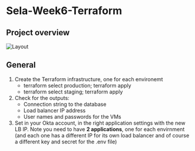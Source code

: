 # Sela-Week6-Terraform
## Project overview
![Layout](/assets/week-6-envs.png)
## General

1. Create the Terraform infrastructure, one for each environemt
    - terraform select production; terraform apply
    - terraform select staging; terraform apply
1. Check for the outputs: 
    - Connection string to the database 
    - Load balancer IP address
    - User names and passwords for the VMs
1. Set in your Okta account, in the right application settings with the new LB IP. Note you need to have **2 applications**, one for each envirnment (and each one has a different IP for its own load balancer and of course a different key and secret for the .env file)